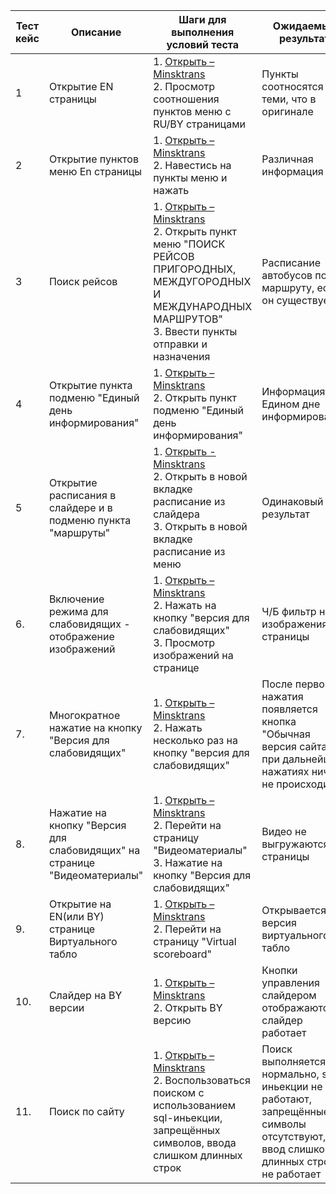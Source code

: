 
| Тест кейс | Описание                                                                 | Шаги для выполнения условий теста                                                                                                                                                                                          | Ожидаемый результат                                                                                                            | Полученный результат                                                                                                                                                                             | Позитивен/Негативен |
| --------- | ------------------------------------------------------------------------ | -------------------------------------------------------------------------------------------------------------------------------------------------------------------------------------------------------------------------- | ------------------------------------------------------------------------------------------------------------------------------ | ------------------------------------------------------------------------------------------------------------------------------------------------------------------------------------------------ | ------------------- |
| 1         | Открытие EN страницы                                                     | 1. [Открыть – Minsktrans](https://minsktrans.by/en/international-bus-routes/) <br/> 2. Просмотр соотношения пунктов меню с RU/BY страницами                                                                                | Пункты соотносятся с теми, что в оригинале                                                                                     | Недостаёт нескольких пунктов, меню не раскрываются в подменю                                                                                                                                     | Негативен           |
| 2         | Открытие пунктов меню En страницы                                        | 1. [Открыть – Minsktrans](https://minsktrans.by/en/international-bus-routes/) <br/> 2. Навестись на пункты меню и нажать                                                                                                   | Различная информация                                                                                                           | 404 Not Found                                                                                                                                                                                    | Негативен           |
| 3         | Поиск рейсов                                                             | 1. [Открыть – Minsktrans](https://minsktrans.by/en/international-bus-routes/) <br/> 2. Открыть пункт меню "ПОИСК РЕЙСОВ ПРИГОРОДНЫХ, МЕЖДУГОРОДНЫХ И МЕЖДУНАРОДНЫХ МАРШРУТОВ" <br/> 3. Ввести пункты отправки и назначения | Расписание автобусов по маршруту, если он существует                                                                           | Расписание автобусов по маршруту                                                                                                                                                                 | Позитивен         |
| 4         | Открытие пункта подменю "Единый день информирования"                     | 1. [Открыть – Minsktrans](https://minsktrans.by/en/international-bus-routes/) <br/> 2. Открыть пункт подменю "Единый день информирования"                                                                                  | Информация о Едином дне информирования                                                                                         | ни ЕДИНОЙ информации о ЕДИНОМ дне информирования                                                                                                                                                 | Негативен           |
| 5         | Открытие расписания в слайдере и в подменю пункта "маршруты"             | 1. [Открыть - Minsktrans](https://minsktrans.by/en/international-bus-routes/) <br/> 2. Открыть в новой вкладке расписание из слайдера <br/> 3. Открыть в новой вкладке расписание из меню                                  | Одинаковый результат                                                                                                           | В первом случае выводится недоработанный(возможно заброшенный) раздел с картой, в котором не хватает кучи маршрутов, во втором случае выводится готовое табло с расписанием актуальных маршрутов | Негативен           |
| 6.        | Включение режима для слабовидящих - отображение изображений              | 1. [Открыть – Minsktrans](https://minsktrans.by/en/international-bus-routes/) <br/> 2. Нажать на кнопку "версия для слабовидящих" <br/> 3. Просмотр изображений на странице                                                | Ч/Б фильтр на изображениях страницы                                                                                            | Изображения пропали, блоки белые. При наведении становятся чёрными.(при этом изображения внизу корректны)                                                                                        | Негативен           |
| 7.        | Многократное нажатие на кнопку "Версия для слабовидящих"                 | 1. [Открыть – Minsktrans](https://minsktrans.by/en/international-bus-routes/) <br/> 2. Нажать несколько раз на кнопку "версия для слабовидящих" <br/>                                                                      | После первого нажатия появляется кнопка "Обычная версия сайта", при дальнейших нажатиях ничего не происходит                   | После повторных нажатий можно до бесконечности создавать кнопки "Обычная версия сайта"                                                                                                           | Негативен           |
| 8.        | Нажатие на кнопку "Версия для слабовидящих" на странице "Видеоматериалы" | 1. [Открыть – Minsktrans](https://minsktrans.by/en/international-bus-routes/) <br/> 2. Перейти на страницу "Видеоматериалы" <br/> 3. Нажатие на кнопку "Версия для слабовидящих"                                           | Видео не выгружаются со страницы                                                                                               | Видео пропадают и заново загружаются(при многократном нажатии они постоянно загружаются и выгружаются)                                                                                           | Негативен           |
| 9.        | Открытие на EN(или BY) странице Виртуального табло                       | 1. [Открыть – Minsktrans](https://minsktrans.by/en/international-bus-routes/) <br/> 2. Перейти на страницу "Virtual scoreboard" <br/>                                                                                      | Открывается En версия виртуального табло                                                                                       | Открывается Ru версия виртуального табло                                                                                                                                                         | Негативен           |
| 10.       | Слайдер на BY версии                                                     | 1. [Открыть – Minsktrans](https://minsktrans.by/en/international-bus-routes/) <br/> 2. Открыть BY версию                                                                                                                   | Кнопки управления слайдером отображаются, слайдер работает                                                                     | Слайдер не работает полностью                                                                                                                                                                    | Негативен           |
| 11.       | Поиск по сайту                                                           | 1. [Открыть – Minsktrans](https://minsktrans.by/en/international-bus-routes/) <br/> 2. Воспользоваться поиском с использованием sql-иньекции, запрещённых символов, ввода слишком длинных строк                            | Поиск выполняется нормально, sql-иньекции не работают, запрещённые символы отсутствуют, ввод слишком длинных строк не работает | При вводе слишком длинной строки сайт сбрасывает подключение и перестаёт что-либо выполнять                                                                                                      | Негативен           |
